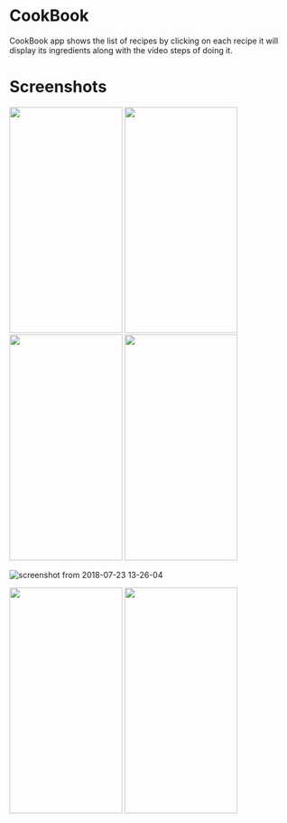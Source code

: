 # CookBook
CookBook app shows the list of recipes by clicking on each recipe it will display its ingredients along with the video steps
of doing it.


# Screenshots

<img src="https://user-images.githubusercontent.com/26144019/43062442-74c11b7e-8e76-11e8-80d7-e013c19f0988.png" height="400" width="200">   <img src="https://user-images.githubusercontent.com/26144019/43062472-941bd482-8e76-11e8-8899-c447a2aa4387.png" height="400" width="200">  <img src="https://user-images.githubusercontent.com/26144019/43062518-ba06567c-8e76-11e8-96b3-397871c2210a.png" height="400" width="200"> 
<img src="https://user-images.githubusercontent.com/26144019/43062678-41b945c0-8e77-11e8-9846-f04a539fc5e2.png" height="400" width="200"> 

![screenshot from 2018-07-23 13-26-04](https://user-images.githubusercontent.com/26144019/43064240-fddb0bae-8e7b-11e8-8744-a93fa0097ba7.png)

<img src="https://user-images.githubusercontent.com/26144019/43064292-1c419400-8e7c-11e8-8628-1226e819af0c.png" height="400" width="200">  <img src="https://user-images.githubusercontent.com/26144019/43064317-2bf50576-8e7c-11e8-9706-234a1eb7c1bb.png" height="400" width="200"> 




